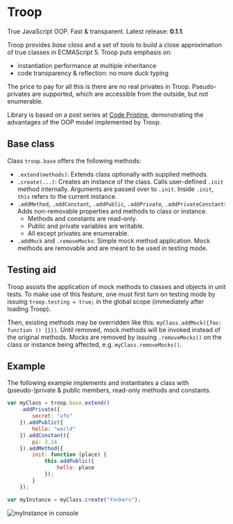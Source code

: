 Troop
=====

True JavaScript OOP. Fast & transparent. Latest release: **0.1.1**.

Troop provides *base class* and a set of *tools* to build a close approximation of true classes in ECMAScript 5. Troop puts emphasis on:

- instantiation performance at multiple inheritance
- code transparency & reflection: no more duck typing

The price to pay for all this is there are no real privates in Troop. Pseudo-privates are supported, which are accessible from the outside, but not enumerable.

Library is based on a post series at [Code Pristine](http://codepristine.com), demonstrating the advantages of the OOP model implemented by Troop.

Base class
----------

Class `troop.base` offers the following methods:

- `.extend(methods)`: Extends class optionally with supplied methods.
- `.create(...)`: Creates an instance of the class. Calls user-defined `.init` method internally. Arguments are passed over to `.init`. Inside `.init`, `this` refers to the current instance.
- `.addMethod`, `.addConstant`, `.addPublic`, `.addPrivate`, `.addPrivateConstant`: Adds non-removable properties and methods to class or instance.
  - Methods and constants are read-only.
  - Public and private variables are writable.
  - All except privates are enumerable.
- `.addMock` and `.removeMocks`: Simple mock method application. Mock methods are removable and are meant to be used in testing mode.

Testing aid
-----------

Troop assists the application of mock methods to classes and objects in unit tests. To make use of this feature, one must first turn on testing mode by issuing `troop.testing = true;` in the global scope (immediately after loading Troop).

Then, existing methods may be overridden like this: `myClass.addMock({foo: function () {}})`. Until removed, mock methods will be invoked instead of the original methods. Mocks are removed by issuing `.removeMocks()` on the class or instance being affected, e.g. `myClass.removeMocks()`.

Example
-------

The following example implements and instantiates a class with (pseudo-)private & public members, read-only methods and constants.

```javascript
var myClass = troop.base.extend()
    .addPrivate({
        secret: "ufo"
    }).addPublic({
        hello: "world"
    }).addConstant({
        pi: 3.14
    }).addMethod({
        init: function (place) {
            this.addPublic({
                hello: place
            });
        }
    });

var myInstance = myClass.create("Yonkers");
```

![myInstance in console](http://dl.dropbox.com/u/9258903/myInstance.png)
